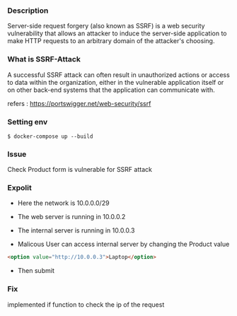 ### Description

Server-side request forgery (also known as SSRF) is a web security vulnerability that allows an attacker to induce the server-side application to make HTTP requests to an arbitrary domain of the attacker's choosing.

### What is SSRF-Attack

A successful SSRF attack can often result in unauthorized actions or access to data within the organization, either in the vulnerable application itself or on other back-end systems that the application can communicate with.

refers : https://portswigger.net/web-security/ssrf


### Setting env

```$ docker-compose up --build```

### Issue

Check Product form is vulnerable for SSRF attack

### Expolit 

* Here the network is 10.0.0.0/29
* The web server is running in 10.0.0.2
* The internal server is running in 10.0.0.3

* Malicous User can access internal server by changing the Product value 

```html
<option value="http://10.0.0.3">Laptop</option>

```
* Then submit

### Fix 

implemented if function to check the ip of the request